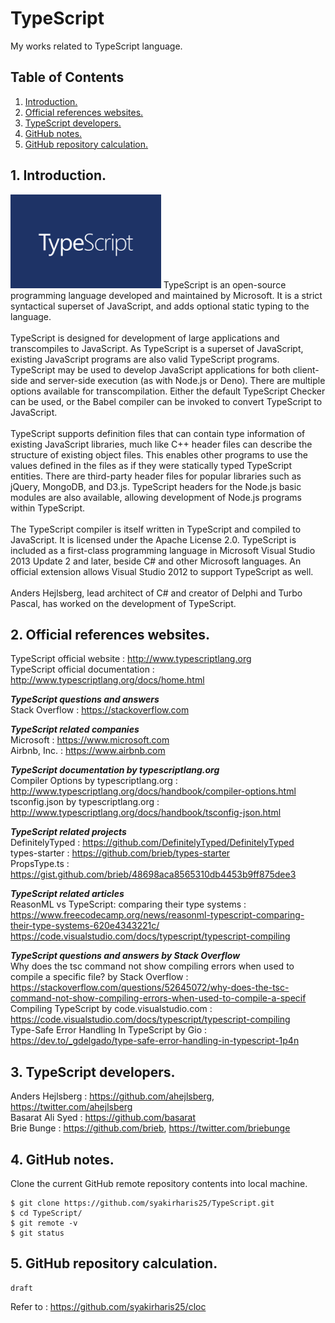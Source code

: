 # TypeScript
My works related to TypeScript language.

## Table of Contents
1. [Introduction.](#introduction)
2. [Official references websites.](#references)
3. [TypeScript developers.](#developers)
4. [GitHub notes.](#github)
5. [GitHub repository calculation.](#calculation)

<a name="introduction"></a>
## 1. Introduction.
<img src="typescript.png" height="150"> 
TypeScript is an open-source programming language developed and maintained by Microsoft. It is a strict syntactical superset of JavaScript, and adds optional static typing to the language.
<br /><br />
TypeScript is designed for development of large applications and transcompiles to JavaScript. As TypeScript is a superset of JavaScript, existing JavaScript programs are also valid TypeScript programs. TypeScript may be used to develop JavaScript applications for both client-side and server-side execution (as with Node.js or Deno). There are multiple options available for transcompilation. Either the default TypeScript Checker can be used, or the Babel compiler can be invoked to convert TypeScript to JavaScript.
<br /><br />
TypeScript supports definition files that can contain type information of existing JavaScript libraries, much like C++ header files can describe the structure of existing object files. This enables other programs to use the values defined in the files as if they were statically typed TypeScript entities. There are third-party header files for popular libraries such as jQuery, MongoDB, and D3.js. TypeScript headers for the Node.js basic modules are also available, allowing development of Node.js programs within TypeScript.
<br /><br />
The TypeScript compiler is itself written in TypeScript and compiled to JavaScript. It is licensed under the Apache License 2.0.
TypeScript is included as a first-class programming language in Microsoft Visual Studio 2013 Update 2 and later, beside C# and other Microsoft languages. An official extension allows Visual Studio 2012 to support TypeScript as well.
<br /><br />
Anders Hejlsberg, lead architect of C# and creator of Delphi and Turbo Pascal, has worked on the development of TypeScript.

<a name="references"></a>
## 2. Official references websites. 
TypeScript official website : http://www.typescriptlang.org <br />
TypeScript official documentation : http://www.typescriptlang.org/docs/home.html <br />

**_TypeScript questions and answers_** <br >
Stack Overflow : https://stackoverflow.com <br />

**_TypeScript related companies_** <br />
Microsoft : https://www.microsoft.com <br />
Airbnb, Inc. : https://www.airbnb.com <br />

**_TypeScript documentation by typescriptlang.org_** <br />
Compiler Options by typescriptlang.org : http://www.typescriptlang.org/docs/handbook/compiler-options.html <br />
tsconfig.json by typescriptlang.org : http://www.typescriptlang.org/docs/handbook/tsconfig-json.html <br />

**_TypeScript related projects_** <br />
DefinitelyTyped : https://github.com/DefinitelyTyped/DefinitelyTyped <br />
types-starter : https://github.com/brieb/types-starter <br />
PropsType.ts : https://gist.github.com/brieb/48698aca8565310db4453b9ff875dee3 <br />

**_TypeScript related articles_** <br />
ReasonML vs TypeScript: comparing their type systems : https://www.freecodecamp.org/news/reasonml-typescript-comparing-their-type-systems-620e4343221c/ <br />
https://code.visualstudio.com/docs/typescript/typescript-compiling <br />

**_TypeScript questions and answers by Stack Overflow_** <br />
Why does the tsc command not show compiling errors when used to compile a specific file? by Stack Overflow : https://stackoverflow.com/questions/52645072/why-does-the-tsc-command-not-show-compiling-errors-when-used-to-compile-a-specif <br />
Compiling TypeScript by code.visualstudio.com : https://code.visualstudio.com/docs/typescript/typescript-compiling <br />
Type-Safe Error Handling In TypeScript by Gio : https://dev.to/_gdelgado/type-safe-error-handling-in-typescript-1p4n <br />

<a name="developers"></a>
## 3. TypeScript developers.
Anders Hejlsberg : https://github.com/ahejlsberg, https://twitter.com/ahejlsberg <br />
Basarat Ali Syed : https://github.com/basarat <br />
Brie Bunge : https://github.com/brieb, https://twitter.com/briebunge <br />

<a name="github"></a>
## 4. GitHub notes.
Clone the current GitHub remote repository contents into local machine.
```
$ git clone https://github.com/syakirharis25/TypeScript.git
$ cd TypeScript/
$ git remote -v
$ git status
```

<a name="calculation"></a>
## 5. GitHub repository calculation.
```
draft
```
Refer to : https://github.com/syakirharis25/cloc
